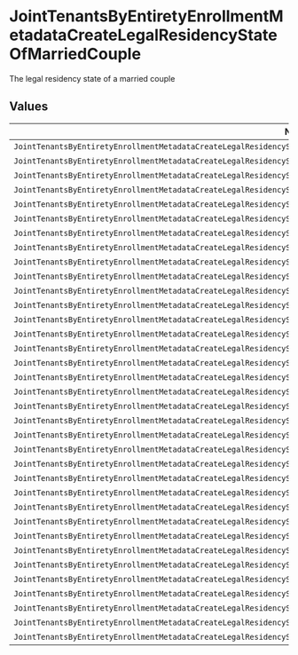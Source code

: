 # JointTenantsByEntiretyEnrollmentMetadataCreateLegalResidencyStateOfMarriedCouple

The legal residency state of a married couple


## Values

| Name                                                                                                                            | Value                                                                                                                           |
| ------------------------------------------------------------------------------------------------------------------------------- | ------------------------------------------------------------------------------------------------------------------------------- |
| `JointTenantsByEntiretyEnrollmentMetadataCreateLegalResidencyStateOfMarriedCoupleLegalResidencyStateOfMarriedCoupleUnspecified` | LEGAL_RESIDENCY_STATE_OF_MARRIED_COUPLE_UNSPECIFIED                                                                             |
| `JointTenantsByEntiretyEnrollmentMetadataCreateLegalResidencyStateOfMarriedCoupleAk`                                            | AK                                                                                                                              |
| `JointTenantsByEntiretyEnrollmentMetadataCreateLegalResidencyStateOfMarriedCoupleAz`                                            | AZ                                                                                                                              |
| `JointTenantsByEntiretyEnrollmentMetadataCreateLegalResidencyStateOfMarriedCoupleAr`                                            | AR                                                                                                                              |
| `JointTenantsByEntiretyEnrollmentMetadataCreateLegalResidencyStateOfMarriedCoupleCa`                                            | CA                                                                                                                              |
| `JointTenantsByEntiretyEnrollmentMetadataCreateLegalResidencyStateOfMarriedCoupleDe`                                            | DE                                                                                                                              |
| `JointTenantsByEntiretyEnrollmentMetadataCreateLegalResidencyStateOfMarriedCoupleFl`                                            | FL                                                                                                                              |
| `JointTenantsByEntiretyEnrollmentMetadataCreateLegalResidencyStateOfMarriedCoupleHi`                                            | HI                                                                                                                              |
| `JointTenantsByEntiretyEnrollmentMetadataCreateLegalResidencyStateOfMarriedCoupleID`                                            | ID                                                                                                                              |
| `JointTenantsByEntiretyEnrollmentMetadataCreateLegalResidencyStateOfMarriedCoupleIl`                                            | IL                                                                                                                              |
| `JointTenantsByEntiretyEnrollmentMetadataCreateLegalResidencyStateOfMarriedCoupleIn`                                            | IN                                                                                                                              |
| `JointTenantsByEntiretyEnrollmentMetadataCreateLegalResidencyStateOfMarriedCoupleKy`                                            | KY                                                                                                                              |
| `JointTenantsByEntiretyEnrollmentMetadataCreateLegalResidencyStateOfMarriedCoupleLa`                                            | LA                                                                                                                              |
| `JointTenantsByEntiretyEnrollmentMetadataCreateLegalResidencyStateOfMarriedCoupleMd`                                            | MD                                                                                                                              |
| `JointTenantsByEntiretyEnrollmentMetadataCreateLegalResidencyStateOfMarriedCoupleMa`                                            | MA                                                                                                                              |
| `JointTenantsByEntiretyEnrollmentMetadataCreateLegalResidencyStateOfMarriedCoupleMi`                                            | MI                                                                                                                              |
| `JointTenantsByEntiretyEnrollmentMetadataCreateLegalResidencyStateOfMarriedCoupleMs`                                            | MS                                                                                                                              |
| `JointTenantsByEntiretyEnrollmentMetadataCreateLegalResidencyStateOfMarriedCoupleMo`                                            | MO                                                                                                                              |
| `JointTenantsByEntiretyEnrollmentMetadataCreateLegalResidencyStateOfMarriedCoupleNv`                                            | NV                                                                                                                              |
| `JointTenantsByEntiretyEnrollmentMetadataCreateLegalResidencyStateOfMarriedCoupleNj`                                            | NJ                                                                                                                              |
| `JointTenantsByEntiretyEnrollmentMetadataCreateLegalResidencyStateOfMarriedCoupleNm`                                            | NM                                                                                                                              |
| `JointTenantsByEntiretyEnrollmentMetadataCreateLegalResidencyStateOfMarriedCoupleNy`                                            | NY                                                                                                                              |
| `JointTenantsByEntiretyEnrollmentMetadataCreateLegalResidencyStateOfMarriedCoupleNc`                                            | NC                                                                                                                              |
| `JointTenantsByEntiretyEnrollmentMetadataCreateLegalResidencyStateOfMarriedCoupleOh`                                            | OH                                                                                                                              |
| `JointTenantsByEntiretyEnrollmentMetadataCreateLegalResidencyStateOfMarriedCoupleOk`                                            | OK                                                                                                                              |
| `JointTenantsByEntiretyEnrollmentMetadataCreateLegalResidencyStateOfMarriedCoupleOr`                                            | OR                                                                                                                              |
| `JointTenantsByEntiretyEnrollmentMetadataCreateLegalResidencyStateOfMarriedCouplePa`                                            | PA                                                                                                                              |
| `JointTenantsByEntiretyEnrollmentMetadataCreateLegalResidencyStateOfMarriedCoupleRi`                                            | RI                                                                                                                              |
| `JointTenantsByEntiretyEnrollmentMetadataCreateLegalResidencyStateOfMarriedCoupleTn`                                            | TN                                                                                                                              |
| `JointTenantsByEntiretyEnrollmentMetadataCreateLegalResidencyStateOfMarriedCoupleTx`                                            | TX                                                                                                                              |
| `JointTenantsByEntiretyEnrollmentMetadataCreateLegalResidencyStateOfMarriedCoupleVt`                                            | VT                                                                                                                              |
| `JointTenantsByEntiretyEnrollmentMetadataCreateLegalResidencyStateOfMarriedCoupleVa`                                            | VA                                                                                                                              |
| `JointTenantsByEntiretyEnrollmentMetadataCreateLegalResidencyStateOfMarriedCoupleWa`                                            | WA                                                                                                                              |
| `JointTenantsByEntiretyEnrollmentMetadataCreateLegalResidencyStateOfMarriedCoupleWi`                                            | WI                                                                                                                              |
| `JointTenantsByEntiretyEnrollmentMetadataCreateLegalResidencyStateOfMarriedCoupleWy`                                            | WY                                                                                                                              |